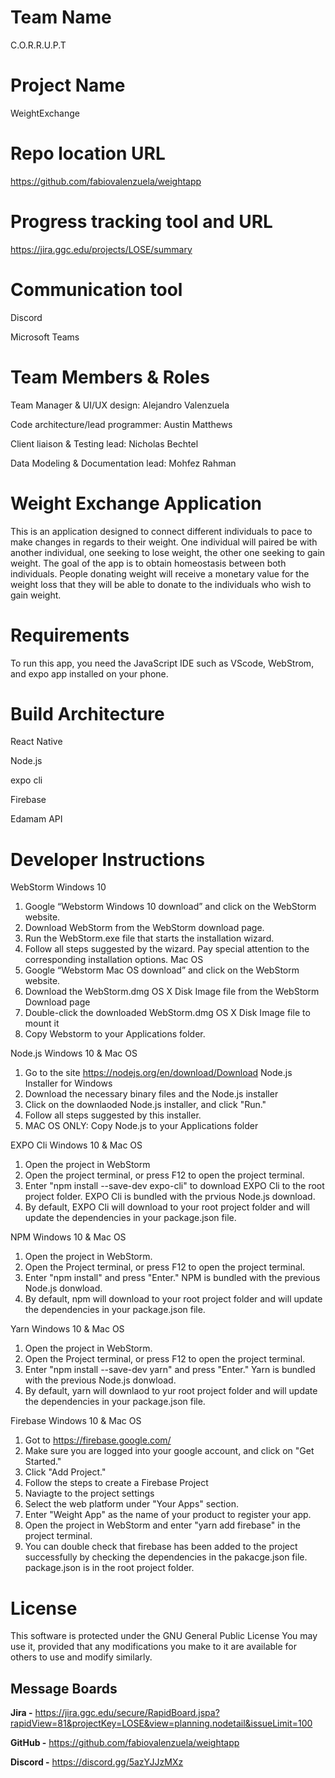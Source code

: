 # Team Name

C.O.R.R.U.P.T

# Project Name

WeightExchange

# Repo location URL

https://github.com/fabiovalenzuela/weightapp

# Progress tracking tool and URL

https://jira.ggc.edu/projects/LOSE/summary


# Communication tool

Discord

Microsoft Teams


# Team Members & Roles

Team Manager & UI/UX design: 
Alejandro Valenzuela

Code architecture/lead programmer:
Austin Matthews

Client liaison & Testing lead: 
Nicholas Bechtel

Data Modeling & Documentation lead:
Mohfez Rahman


# Weight Exchange Application

This is an application designed to connect different individuals to pace to make changes in regards to their weight. One individual will paired be with another individual, one seeking to lose weight, the other one seeking to gain weight. The goal of the app is to obtain homeostasis between both individuals. People donating weight will receive a monetary value for the weight loss that they will be able to donate to the individuals who wish to gain weight. 




# Requirements

To run this app, you need the JavaScript IDE such as VScode, WebStrom, and expo app installed on your phone.

# Build Architecture

React Native  

Node.js

expo cli

Firebase

Edamam API

# Developer Instructions

WebStorm
Windows 10
1.	Google “Webstorm Windows 10 download” and click on the WebStorm website.
2.	Download WebStorm from the WebStorm download page.
3.	Run the WebStorm.exe file that starts the installation wizard.
4.	Follow all steps suggested by the wizard. Pay special attention to the corresponding installation options.
Mac OS
1.	Google “Webstorm Mac OS download” and click on the WebStorm website.
2.	Download the WebStorm.dmg OS X Disk Image file from the WebStorm Download page
3.	Double-click the downloaded WebStorm.dmg OS X Disk Image file to mount it
4.	Copy Webstorm to your Applications folder.

Node.js
Windows 10 & Mac OS
1.  Go to the site https://nodejs.org/en/download/Download Node.js Installer for Windows
2.  Download the necessary binary files and the Node.js installer
3.  Click on the downlaoded Node.js installer, and click "Run."
4.  Follow all steps suggested by this installer. 
5.  MAC OS ONLY: Copy Node.js to your Applications folder

EXPO Cli
Windows 10 & Mac OS
1.  Open the project in WebStorm
2.  Open the project terminal, or press F12 to open the project terminal.
3.  Enter "npm install --save-dev expo-cli" to download EXPO Cli to the root project folder. EXPO Cli is bundled with the prvious Node.js download.
4.  By default, EXPO Cli will download to your root project folder and will update the dependencies in your package.json file.

NPM
Windows 10 & Mac OS
1.  Open the project in WebStorm.
2.  Open the Project terminal, or press F12 to open the project terminal.
3.  Enter "npm install" and press "Enter." NPM is bundled with the previous Node.js donwload.
4.  By default, npm will download to your root project folder and will update the dependencies in your package.json file.

Yarn
Windows 10 & Mac OS
1.  Open the project in WebStorm.
2.  Open the Project terminal, or press F12 to open the project terminal.
3.  Enter "npm install --save-dev yarn" and press "Enter." Yarn is bundled with the previous Node.js donwload.
4.  By default, yarn will downlaod to yur root project folder and will update the dependencies in your package.json file.

Firebase
Windows 10 & Mac OS
1.  Got to https://firebase.google.com/ 
2.  Make sure you are logged into your google account, and click on "Get Started."
3.  Click "Add Project."
4.  Follow the steps to create a Firebase Project
5.  Naviagte to the project settings
6.  Select the web platform under "Your Apps" section.
7.  Enter "Weight App" as the name of your product to register your app.
8.  Open the project in WebStorm and enter "yarn add firebase" in the project terminal.
9.  You can double check that firebase has been added to the project successfully by checking the dependencies in the pakacge.json file. package.json is in the root project folder. 

# License

This software is protected under the GNU General Public License You may use it, provided that any modifications you make to it are available for others to use and modify similarly.

## Message Boards

**Jira -** https://jira.ggc.edu/secure/RapidBoard.jspa?rapidView=81&projectKey=LOSE&view=planning.nodetail&issueLimit=100

**GitHub -**  https://github.com/fabiovalenzuela/weightapp

**Discord -** https://discord.gg/5azYJJzMXz
